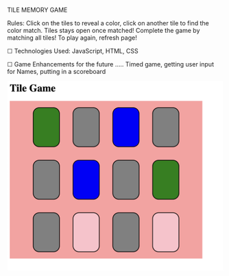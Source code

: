 TILE MEMORY GAME

Rules: Click on the tiles to reveal a color, click on another tile to find the color match. Tiles stays open once matched! Complete the game by matching all tiles! To play again, refresh page!

☐ Technologies Used: JavaScript, HTML, CSS

☐ Game Enhancements for the future ..... Timed game, getting user input for Names, putting in a scoreboard

![screenshot](screenshotgame.png)
